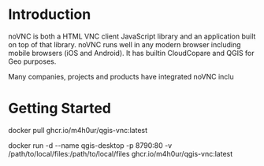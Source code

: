# Introduction 
noVNC is both a HTML VNC client JavaScript library and an application built on top of that library. noVNC runs well in any modern browser including mobile browsers (iOS and Android). It has builtin CloudCopare and QGIS for Geo purposes.

Many companies, projects and products have integrated noVNC inclu
# Getting Started
docker pull ghcr.io/m4h0ur/qgis-vnc:latest

docker run -d --name qgis-desktop -p 8790:80 -v /path/to/local/files:/path/to/local/files ghcr.io/m4h0ur/qgis-vnc:latest

